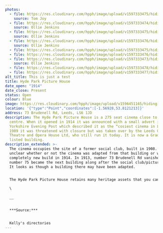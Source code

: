 ```yaml
---
photos:
  - file: https://res.cloudinary.com/hpph/image/upload/v1597333475/hidinginplainsight/HPPH.jpg
    source: Tom Joy
  - file: https://res.cloudinary.com/hpph/image/upload/v1597333474/hidinginplainsight/HPPH_01.jpg
    source: Ollie Jenkins
  - file: https://res.cloudinary.com/hpph/image/upload/v1597333475/hidinginplainsight/HPPH_03.jpg
    source: Ollie Jenkins
  - file: https://res.cloudinary.com/hpph/image/upload/v1597333476/hidinginplainsight/HPPH_02.jpg
    source: Ollie Jenkins
  - file: https://res.cloudinary.com/hpph/image/upload/v1597333475/hidinginplainsight/HPPH_05.jpg
  - file: https://res.cloudinary.com/hpph/image/upload/v1597333476/hidinginplainsight/HPPH_07.jpg
  - file: https://res.cloudinary.com/hpph/image/upload/v1597333473/hidinginplainsight/HPPH_04.jpg
    source: Ollie Jenkins
  - file: https://res.cloudinary.com/hpph/image/upload/v1597333478/hidinginplainsight/HPPH_06.jpg
  - file: https://res.cloudinary.com/hpph/image/upload/v1597333477/hidinginplainsight/HPPH_08.jpg
alt_title: This is just a test
title: Hyde Park Picture House
date_open: "1914"
date_close: Present
status: Open
colour: Blue
image: https://res.cloudinary.com/hpph/image/upload/v1596451165/hidinginplainsight/hydeparkpicturehouse.svg
location: '{"type":"Point","coordinates":[-1.56928,53.8121213]}'
address: 73 Brudenell Rd, Leeds, LS6 1JD
description: The Hyde Park Picture House is a 275 seat cinema close to the city
  centre. When it opened in 1914 it was announced with a small advert in the
  Yorkshire Evening Post which described it as the “cosiest cinema in Leeds”. In
  1989 it was threatened with closure but was taken over by the Leeds Grand
  Theatre and Opera House Ltd, who still run it today. It is now a Grade II
  listed building.
description_extended: >-
  The cinema occupies the site of a former social club, built in 1908. It is
  unclear whether or not the cinema was adapted from that building or was a
  completely new build in 1914. In 1913, number 73 Brudenell Rd vanished and
  number 75 became the next building along after the social club/picture house.
  It looks as though a building there may have been adapted.


  The Hyde Park Picture House retains many heritage assets that you can still see today. Inside the cinema there are nine working gas lights, which are lit every day when the is cinema open. Alongside modern equipment in the projection room there are two restored Cinemeccanica 'Victoria 8' 35mm projectors, these date fom the 1960s and were previously installed in the Louge cinema. The ornate iron lamp pillar outside is also Grade II listed.\

  \

  __ 


  ***Source:***


  Kelly's directories
---
```

